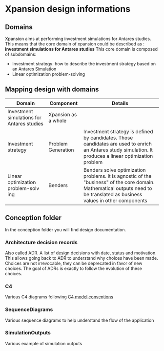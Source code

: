 # Xpansion design informations

## Domains

Xpansion aims at performing investment simulations for Antares studies. This means that the core domain of xpansion
could
be described as : **investment simulations for Antares studies**
This core domain is composed of subdomains:

- Investment strategy: how to describe the investment strategy based on an Antares Simulation
- Linear optimization problem-solving

## Mapping design with domains

| Domain                                     | Component           | Details                                                                                                                                                                     |
|--------------------------------------------|---------------------|-----------------------------------------------------------------------------------------------------------------------------------------------------------------------------|
| Investment simulations for Antares studies | Xpansion as a whole |                                                                                                                                                                             |
| Investment strategy                        | Problem Generation  | Investment strategy is defined by candidates. Those candidates are used to enrich an Antares study simulation. It produces a linear optimization problem                    |
| Linear optimization problem-solv ing       | Benders             | Benders solve optimization problems. It is agnostic of the "business" of the core domain. Mathematical outputs need to be translated as business values in other components |

## Conception folder

In the conception folder you will find design documentation.

### Architecture decision records

Also called ADR. A list of design decisions with date, status and motivation. This allows going back to ADR to
understand
why choices have been made. Choices are not irrevocable, they can be deprecated in favor of new choices. The goal of
ADRs
is exactly to follow the evolution of these choices.

### C4

Various C4 diagrams following [C4 model conventions](https://c4model.com/)

### SequenceDiagrams

Various sequence diagrams to help understand the flow of the application

### SimulationOutputs

Various example of simulation outputs

